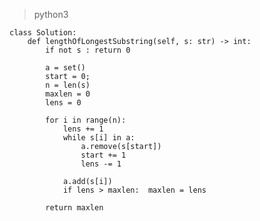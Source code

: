 > python3

    class Solution:
        def lengthOfLongestSubstring(self, s: str) -> int:
            if not s : return 0
    
            a = set()
            start = 0;
            n = len(s)
            maxlen = 0
            lens = 0
    
            for i in range(n):
                lens += 1
                while s[i] in a:
                    a.remove(s[start])
                    start += 1
                    lens -= 1
               
                a.add(s[i])
                if lens > maxlen:  maxlen = lens
    
            return maxlen